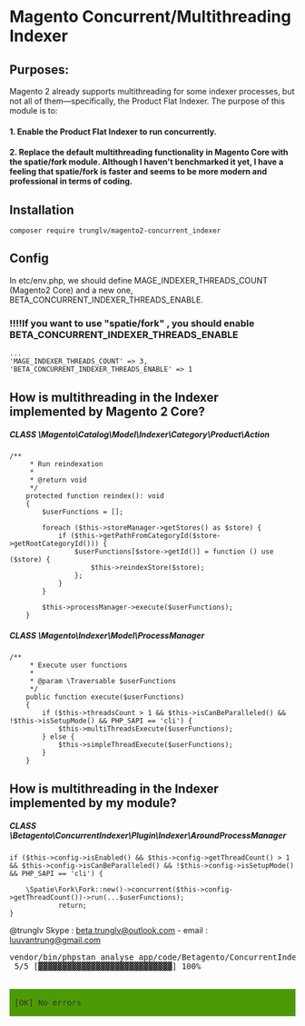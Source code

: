 # Magento Concurrent/Multithreading Indexer

## Purposes:
Magento 2 already supports multithreading for some indexer processes, but not all of them—specifically, the Product Flat Indexer. The purpose of this module is to:
#### 1. Enable the Product Flat Indexer to run concurrently.
#### 2. Replace the default multithreading functionality in Magento Core with the spatie/fork module. Although I haven't benchmarked it yet, I have a feeling that spatie/fork is faster and seems to be more modern and professional in terms of coding.

## Installation
```
composer require trunglv/magento2-concurrent_indexer
```
## Config
In etc/env.php, we should define MAGE_INDEXER_THREADS_COUNT (Magento2 Core) and a new one, BETA_CONCURRENT_INDEXER_THREADS_ENABLE.

### !!!!If you want to use "spatie/fork" , you should enable BETA_CONCURRENT_INDEXER_THREADS_ENABLE

```
...
'MAGE_INDEXER_THREADS_COUNT' => 3,
'BETA_CONCURRENT_INDEXER_THREADS_ENABLE' => 1
```

## How is multithreading in the Indexer implemented by Magento 2 Core?

##### CLASS \Magento\Catalog\Model\Indexer\Category\Product\Action
```
/**
     * Run reindexation
     *
     * @return void
     */
    protected function reindex(): void
    {
        $userFunctions = [];

        foreach ($this->storeManager->getStores() as $store) {
            if ($this->getPathFromCategoryId($store->getRootCategoryId())) {
                $userFunctions[$store->getId()] = function () use ($store) {
                    $this->reindexStore($store);
                };
            }
        }

        $this->processManager->execute($userFunctions);
    }
```

##### CLASS \Magento\Indexer\Model\ProcessManager

```
/**
     * Execute user functions
     *
     * @param \Traversable $userFunctions
     */
    public function execute($userFunctions)
    {
        if ($this->threadsCount > 1 && $this->isCanBeParalleled() && !$this->isSetupMode() && PHP_SAPI == 'cli') {
            $this->multiThreadsExecute($userFunctions);
        } else {
            $this->simpleThreadExecute($userFunctions);
        }
    }
```

## How is multithreading in the Indexer implemented by my module?
##### CLASS \Betagento\ConcurrentIndexer\Plugin\Indexer\AroundProcessManager
```
if ($this->config->isEnabled() && $this->config->getThreadCount() > 1 && $this->config->isCanBeParalleled() && !$this->config->isSetupMode() && PHP_SAPI == 'cli') {

    \Spatie\Fork\Fork::new()->concurrent($this->config->getThreadCount())->run(...$userFunctions);
            return;
}
```

@trunglv
Skype : beta.trunglv@outlook.com - email : luuvantrung@gmail.com

<pre>vendor/bin/phpstan analyse app/code/Betagento/ConcurrentIndexer/ --level 9
 5/5 [▓▓▓▓▓▓▓▓▓▓▓▓▓▓▓▓▓▓▓▓▓▓▓▓▓▓▓▓] 100%


<span style="background-color:#4E9A06"><font color="#2E3436">                                                                                                                        </font></span>
<span style="background-color:#4E9A06"><font color="#2E3436"> [OK] No errors                                                                                                         </font></span>
<span style="background-color:#4E9A06"><font color="#2E3436">                                                                                                                        </font></span>
</pre>
